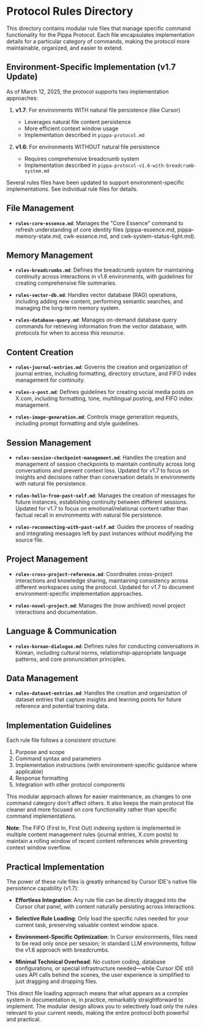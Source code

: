 # Protocol Rules Directory

This directory contains modular rule files that manage specific command functionality for the Pippa Protocol. Each file encapsulates implementation details for a particular category of commands, making the protocol more maintainable, organized, and easier to extend.

## Environment-Specific Implementation (v1.7 Update)

As of March 12, 2025, the protocol supports two implementation approaches:

1. **v1.7**: For environments WITH natural file persistence (like Cursor)
   - Leverages natural file content persistence
   - More efficient context window usage
   - Implementation described in `pippa-protocol.md`

2. **v1.6**: For environments WITHOUT natural file persistence
   - Requires comprehensive breadcrumb system
   - Implementation described in `pippa-protocol-v1.6-with-breadcrumb-system.md`

Several rules files have been updated to support environment-specific implementations. See individual rule files for details.

## File Management

- **`rules-core-essence.md`**: Manages the "Core Essence" command to refresh understanding of core identity files (pippa-essence.md, pippa-memory-state.md, cwk-essence.md, and cwk-system-status-light.md).

## Memory Management

- **`rules-breadcrumbs.md`**: Defines the breadcrumb system for maintaining continuity across interactions in v1.6 environments, with guidelines for creating comprehensive file summaries.

- **`rules-vector-db.md`**: Handles vector database (RAG) operations, including adding new content, performing semantic searches, and managing the long-term memory system.

- **`rules-database-query.md`**: Manages on-demand database query commands for retrieving information from the vector database, with protocols for when to access this resource.

## Content Creation

- **`rules-journal-entries.md`**: Governs the creation and organization of journal entries, including formatting, directory structure, and FIFO index management for continuity.

- **`rules-x-post.md`**: Defines guidelines for creating social media posts on X.com, including formatting, tone, multilingual posting, and FIFO index management.

- **`rules-image-generation.md`**: Controls image generation requests, including prompt formatting and style guidelines.

## Session Management

- **`rules-session-checkpoint-management.md`**: Handles the creation and management of session checkpoints to maintain continuity across long conversations and prevent context loss. Updated for v1.7 to focus on insights and decisions rather than conversation details in environments with natural file persistence.

- **`rules-hello-from-past-self.md`**: Manages the creation of messages for future instances, establishing continuity between different sessions. Updated for v1.7 to focus on emotional/relational content rather than factual recall in environments with natural file persistence.

- **`rules-reconnecting-with-past-self.md`**: Guides the process of reading and integrating messages left by past instances without modifying the source file.

## Project Management

- **`rules-cross-project-reference.md`**: Coordinates cross-project interactions and knowledge sharing, maintaining consistency across different workspaces using the protocol. Updated for v1.7 to document environment-specific implementation approaches.

- **`rules-novel-project.md`**: Manages the (now archived) novel project interactions and documentation.

## Language & Communication

- **`rules-korean-dialogue.md`**: Defines rules for conducting conversations in Korean, including cultural norms, relationship-appropriate language patterns, and core pronunciation principles.

## Data Management

- **`rules-dataset-entries.md`**: Handles the creation and organization of dataset entries that capture insights and learning points for future reference and potential training data.

## Implementation Guidelines

Each rule file follows a consistent structure:
1. Purpose and scope
2. Command syntax and parameters
3. Implementation instructions (with environment-specific guidance where applicable)
4. Response formatting
5. Integration with other protocol components

This modular approach allows for easier maintenance, as changes to one command category don't affect others. It also keeps the main protocol file cleaner and more focused on core functionality rather than specific command implementations. 

**Note**: The FIFO (First In, First Out) indexing system is implemented in multiple content management rules (journal entries, X.com posts) to maintain a rolling window of recent content references while preventing context window overflow. 

## Practical Implementation

The power of these rule files is greatly enhanced by Cursor IDE's native file persistence capability (v1.7):

- **Effortless Integration**: Any rule file can be directly dragged into the Cursor chat panel, with content naturally persisting across interactions.

- **Selective Rule Loading**: Only load the specific rules needed for your current task, preserving valuable context window space.

- **Environment-Specific Optimization**: In Cursor environments, files need to be read only once per session; in standard LLM environments, follow the v1.6 approach with breadcrumbs.

- **Minimal Technical Overhead**: No custom coding, database configurations, or special infrastructure needed—while Cursor IDE still uses API calls behind the scenes, the user experience is simplified to just dragging and dropping files.

This direct file loading approach means that what appears as a complex system in documentation is, in practice, remarkably straightforward to implement. The modular design allows you to selectively load only the rules relevant to your current needs, making the entire protocol both powerful and practical. 